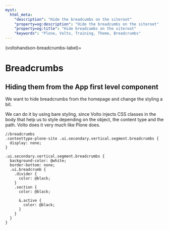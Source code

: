 ```yaml
---
myst:
  html_meta:
    "description": "Hide the breadcumbs on the siteroot"
    "property=og:description": "Hide the breadcumbs on the siteroot"
    "property=og:title": "Hide breadcumbs on the siteroot"
    "keywords": "Plone, Volto, Training, Theme, Breadcrumbs"
---
```


(voltohandson-breadcrumbs-label)=

# Breadcrumbs

## Hiding them from the App first level component

We want to hide breadcrumbs from the homepage and change the styling a bit.

We can do it by using bare styling, since Volto injects CSS classes in the body that help us to style depending on the object, the content type and the path.
Volto does it very much like Plone does.

```less
//breadcrumbs
.contenttype-plone-site .ui.secondary.vertical.segment.breadcrumbs {
  display: none;
}

.ui.secondary.vertical.segment.breadcrumbs {
  background-color: @white;
  border-bottom: none;
  .ui.breadcrumb {
    .divider {
      color: @black;
    }
    .section {
      color: @black;

      &.active {
        color: @black;
      }
    }
  }
}
```
